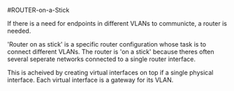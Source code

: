 #ROUTER-on-a-Stick

If there is a need for endpoints in different VLANs to communicte, a router is needed.

'Router on as stick' is a specific router configuration whose task is to connect different VLANs. The router is 'on a stick' because theres often several seperate networks connected to a single router interface.

This is acheived by creating virtual interfaces on top if a single physical interface. Each virtual interface is a gateway for its VLAN. 
